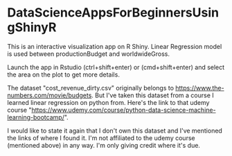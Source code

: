 # DataScienceAppsForBeginnersUsingShinyR

This is an interactive visualization app on R Shiny.
Linear Regression model is used between productionBudget and worldwideGross.

Launch the app in Rstudio (ctrl+shift+enter) or (cmd+shift+enter) and select the area on the plot to get more details.

The dataset "cost_revenue_dirty.csv" originally belongs to https://www.the-numbers.com/movie/budgets. But I've taken this dataset from a course I learned linear regression on python from. Here's the link to that udemy course "https://www.udemy.com/course/python-data-science-machine-learning-bootcamp/".

I would like to state it again that I don't own this dataset and I've mentioned the links of where I found it. 
I'm not affiliated to the udemy course (mentioned above) in any way. I'm only giving credit where it's due.
